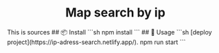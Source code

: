 <h1 align="center">Map search by ip</h1>
This is sources
## 📦 Install
```sh
npm install 
```
## 🚀 Usage
```sh
[deploy project](https://ip-adress-search.netlify.app/).
npm run start 
```
